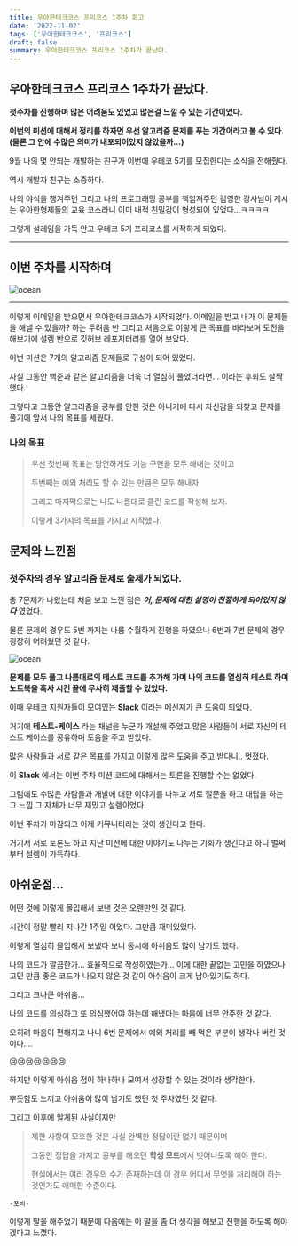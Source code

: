 ```yaml
---
title: 우아한테크코스 프리코스 1주차 회고
date: '2022-11-02'
tags: ['우아한테크코스', '프리코스']
draft: false
summary: 우아한테크코스 프리코스 1주차가 끝났다.
---
```


## 우아한테크코스 프리코스 1주차가 끝났다.

**첫주차를 진행하며 많은 어려움도 있었고 많은걸 느낄 수 있는 기간이었다.**

**이번의 미션에 대해서 정리를 하자면 우선 알고리즘 문제를 푸는 기간이라고 볼 수 있다.
(물론 그 안에 수많은 의미가 내포되어있지 않았을까…)**

9월 나의 몇 안되는 개발하는 친구가 이번에 우테코 5기를 모집한다는 소식을 전해줬다.

역시 개발자 친구는 소중하다.

나의 야식을 챙겨주던 그리고 나의 프로그래밍 공부를 책임져주던 김영한 강사님이 계시는 우아한형제들의 교육 코스라니 이미 내적 친밀감이 형성되어 있었다…ㅋㅋㅋㅋ

그렇게 설레임을 가득 안고 우테코 5기 프리코스를 시작하게 되었다.

---

## 이번 주차를 시작하며

![ocean](/static/images/wtc1.png)

---

이렇게 이메일을 받으면서 우아한테크코스가 시작되었다.
이메일을 받고 내가 이 문제들을 해낼 수 있을까? 하는 두려움 반 그리고 처음으로 이렇게 큰 목표를 바라보며 도전을 해보기에 설렘 반으로 깃허브 레포지터리를 열어 보았다.

이번 미션은 7개의 알고리즘 문제들로 구성이 되어 있었다.

사실 그동안 백준과 같은 알고리즘을 더욱 더 열심히 풀었더라면… 이라는 후회도 살짝 했다.:

그렇다고 그동안 알고리즘을 공부를 안한 것은 아니기에 다시 자신감을 되찾고 문제를 풀기에 앞서 나의 목표를 세웠다.

### 나의 목표

> 우선 첫번째 목표는 당연하게도 기능 구현을 모두 해내는 것이고
>
> 두번째는 예외 처리도 할 수 있는 만큼은 모두 해내자
>
> 그리고 마지막으로는 나도 나름대로 클린 코드를 작성해 보자.
>
> 이렇게 3가지의 목표를 가지고 시작했다.

## 문제와 느낀점

### 첫주차의 경우 알고리즘 문제로 출제가 되었다.

총 7문제가 나왔는데 처음 보고 느낀 점은 **_어, 문제에 대한 설명이 친절하게 되어있지 않다_** 였었다.

물론 문제의 경우도 5번 까지는 나름 수월하게 진행을 하였으나 6번과 7번 문제의 경우 굉장히 어려웠던 것 같다.

![ocean](/static/images/test01.png)

**문제를 모두 풀고 나름대로의 테스트 코드를 추가해 가며 나의 코드를 열심히 테스트 하며 노트북을 혹사 시킨 끝에 무사히 제출할 수 있었다.**

이때 우테코 지원자들이 모여있는 **Slack** 이라는 메신져가 큰 도움이 되었다.

거기에 **테스트-케이스** 라는 채널을 누군가 개설해 주었고 많은 사람들이 서로 자신의 테스트 케이스를 공유하며 도움을 주고 받았다.

많은 사람들과 서로 같은 목표를 가지고 이렇게 많은 도움을 주고 받다니.. 멋졌다.

이 **Slack** 에서는 이번 주차 미션 코드에 대해서는 토론을 진행할 수는 없었다.

그럼에도 수많은 사람들과 개발에 대한 이야기를 나누고 서로 질문을 하고 대답을 하는 그 느낌 그 자체가 너무 재밌고 설렘이었다.

이번 주차가 마감되고 이제 커뮤니티라는 것이 생긴다고 한다.

거기서 서로 토론도 하고 지난 미션에 대한 이야기도 나누는 기회가 생긴다고 하니 벌써부터 설렘이 가득하다.

## 아쉬운점…

어떤 것에 이렇게 몰입해서 보낸 것은 오랜만인 것 같다.

시간이 정말 빨리 지나간 1주일 이었다. 그만큼 재미있었다.

이렇게 열심히 몰입해서 보냈다 보니 동시에 아쉬움도 많이 남기도 했다.

나의 코드가 깔끔한가… 효율적으로 작성하였는가… 이에 대한 끝없는 고민을 하였으나 고민 만큼 좋은 코드가 나오지 않은 것 같아 아쉬움이 크게 남아있기도 하다.

그리고 크나큰 아쉬움…

나의 코드를 의심하고 또 의심했어야 하는데 해냈다는 마음에 너무 안주한 것 같다.

오히려 마음이 편해지고 나니 6번 문제에서 예외 처리를 빼 먹은 부분이 생각나 버린 것이다….

😢😢😢😢😢😢😢

하지만 이렇게 아쉬움 점이 하나하나 모여서 성장할 수 있는 것이라 생각한다.

뿌듯함도 느끼고 아쉬움이 많이 남기도 했던 첫 주차였던 것 같다.

그리고 이후에 알게된 사실이지만

> 제한 사항이 모호한 것은 사실 완벽한 정답이란 없기 때문이며
>
> 그동안 정답을 가지고 공부를 해오던 **학생 모드**에서 벗어나도록 해야 한다.
>
> 현실에서는 여러 경우의 수가 존재하는데 이 경우 어디서 무엇을 처리해야 하는 것인가도 애매한 수준이다.

    -포비-

이렇게 말을 해주었기 때문에 다음에는 이 말을 좀 더 생각을 해보고 진행을 하도록 해야겠다고 느꼈다.
